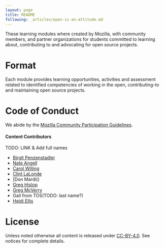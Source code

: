 ```yaml
---
layout: page
title: README
following: _articles/open-is-an-attitude.md
---
```


These learning modules where created by Mozilla, with community members, and partner organizations for students committed to learning about, contributing to and advocating for open source projects.

# Format

Each module provides learning opportunities, activities and assessment related to identified competencies of working in the open, contributing-to and maintaining open source projects.

# Code of Conduct

We abide by the [Mozilla Community Participation Guidelines](https://www.mozilla.org/en-US/about/governance/policies/participation/).

#### Content Contributors

TODO: LINK & Add full names

- [Birgit Penzenstadler]()
- [Nate Angell](https://twitter.com/xolotl)
- [Carol Willing](https://twitter.com/WillingCarol)
- [Clint LaLonde]()
- [Don Mardi()
- [Greg Hislop]()
- [Greg McVerry]()
- Gail from TOS(TODO: last name?)
- [Heidi Ellis]()


# License

Unless noted otherwise all content is released under [CC-BY-4.0](https://creativecommons.org/licenses/by/4.0/). See notices for complete details.

